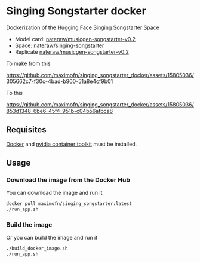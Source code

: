 # Singing Songstarter docker
Dockerization of the [Hugging Face Singing Songstarter Space](https://huggingface.co/spaces/nateraw/singing-songstarter)

 * Model card: [nateraw/musicgen-songstarter-v0.2](https://huggingface.co/nateraw/musicgen-songstarter-v0.2)
 * Space: [nateraw/singing-songstarter](https://huggingface.co/spaces/nateraw/singing-songstarter)
 * Replicate [nateraw/musicgen-songstarter-v0.2](https://replicate.com/nateraw/musicgen-songstarter-v0.2)

To make from this

https://github.com/maximofn/singing_songstarter_docker/assets/15805036/305662c7-f30c-4bad-b900-51a8e4cf9b01

To this

https://github.com/maximofn/singing_songstarter_docker/assets/15805036/853d1348-6be6-45f4-951b-c04b56afbca8

## Requisites

[Docker](https://docs.docker.com/desktop/) and [nvidia container toolkit](https://docs.nvidia.com/datacenter/cloud-native/container-toolkit/latest/install-guide.html) must be installed.

## Usage

### Download the image from the Docker Hub

You can download the image and run it

```bash
docker pull maximofn/singing_songstarter:latest
./run_app.sh
```

### Build the image

Or you can build the image and run it

```bash
./build_docker_image.sh
./run_app.sh
```

